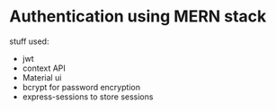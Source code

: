 # Authentication using MERN stack

stuff used:
- jwt
- context API
- Material ui
- bcrypt for password encryption
- express-sessions to store sessions
